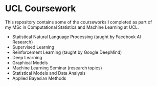 # UCL Coursework

This repository contains some of the courseworks I completed as part of my MSc in Computational Statistics and Machine Learning at UCL.

* Statistical Natural Language Processing (taught by Facebook AI Research)
* Supervised Learning
* Reinforcement Learning (taught by Google DeepMind)
* Deep Learning
* Graphical Models
* Machine Learning Seminar (research topics)
* Statistical Models and Data Analysis
* Applied Bayesian Methods
